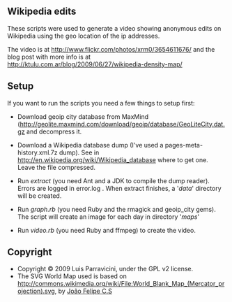 Wikipedia edits
---------------

These scripts were used to generate a video showing anonymous edits on Wikipedia using the geo location of the ip addresses.

The video is at <http://www.flickr.com/photos/xrm0/3654611676/> and the blog post with more info is at <http://ktulu.com.ar/blog/2009/06/27/wikipedia-density-map/>


Setup
-----

If you want to run the scripts you need a few things to setup first:

 - Download geoip city database from MaxMind (<http://geolite.maxmind.com/download/geoip/database/GeoLiteCity.dat.gz> and decompress it.

 - Download a Wikipedia database dump (I've used a pages-meta-history.xml.7z dump). See in <http://en.wikipedia.org/wiki/Wikipedia_database> where to get one. Leave the file compressed.

 - Run *extract* (you need Ant and a JDK to compile the dump reader). Errors are logged in error.log . When extract finishes, a '*data*' directory will be created.

 - Run *graph.rb* (you need Ruby and the rmagick and geoip_city gems). The script will create an image for each day in directory '*maps*'

 - Run *video.rb* (you need Ruby and ffmpeg) to create the video.


Copyright
---------
* Copyright &copy; 2009 Luis Parravicini, under the GPL v2 license.
* The SVG World Map used is based on <http://commons.wikimedia.org/wiki/File:World_Blank_Map_(Mercator_projection).svg>, by [Jo&atilde;o Felipe C.S](http://commons.wikimedia.org/wiki/User:Jo%C3%A3o_Felipe_C.S)
